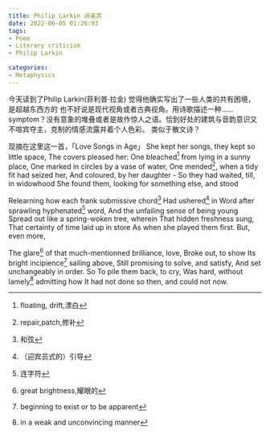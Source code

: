 ```yaml
---
title: Philip Larkin 诗鉴赏
date: 2022-06-05 01:26:03
tags:
- Poem
- Literary criticism
- Philip Larkin

categories:
- Metaphysics
---
```




今天读到了Philip Larkin(菲利普·拉金) 觉得他确实写出了一些人类的共有困境，是超越东西方的 也不好说是现代视角或者古典视角。用诗歌描述一种……symptom？没有意象的堆叠或者是故作惊人之语。恰到好处的建筑与音韵意识又不喧宾夺主，克制的情感流露并着个人色彩。 类似于散文诗？
<!--more-->
现摘在这里这一首，「Love Songs in Age」
She kept her songs, they kept so little space,
The covers pleased her:
One bleached[^1] from lying in a sunny place,
One marked in circles by a vase of water,
One mended[^2], when a tidy fit had seized her,
And coloured, by her daughter -
So they had waited, till, in widowhood
She found them, looking for something else, and stood

Relearning how each frank submissive chord[^3]
Had ushered[^4] in
Word after sprawling hyphenated[^5] word,
And the unfailing sense of being young
Spread out like a spring-woken tree, wherein
That hidden freshness sung,
That certainty of time laid up in store
As when she played them first. But, even more,

The glare[^6] of that much-mentionned brilliance, love,
Broke out, to show
Its bright incipience[^7] sailing above,
Still promising to solve, and satisfy,
And set unchangeably in order. So
To pile them back, to cry,
Was hard, without lamely[^8] admitting how
It had not done so then, and could not now.



[^1]: floating, drift,漂白
[^2]: repair,patch,修补
[^3]:和弦
[^4]:（迎宾员式的）引导
[^5]:连字符
[^6 ]:great brightness,耀眼的
[^7]:beginning to exist or to be apparent
[^8]:in a weak and unconvincing manner

